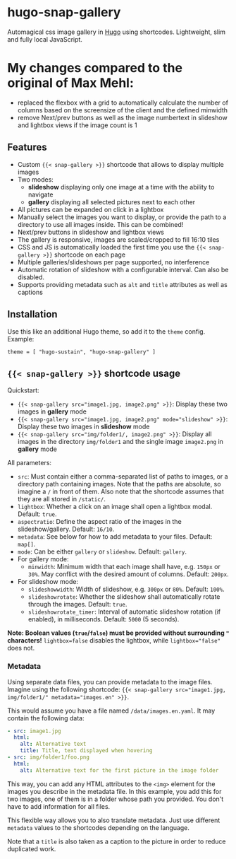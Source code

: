 # hugo-snap-gallery

Automagical css image gallery in [Hugo](https://gohugo.io/) using shortcodes. Lightweight, slim and fully local JavaScript.

# My changes compared to the original of Max Mehl:

- replaced the flexbox with a grid to automatically calculate the number of columns based on the screensize of the client and the defined minwidth
- remove Next/prev buttons as well as the image numbertext in slideshow and lightbox views if the image count is 1

## Features

- Custom `{{< snap-gallery >}}` shortcode that allows to display multiple images
- Two modes:
  - **slideshow** displaying only one image at a time with the ability to navigate
  - **gallery** displaying all selected pictures next to each other
- All pictures can be expanded on click in a lightbox
- Manually select the images you want to display, or provide the path to a directory to use all images inside. This can be combined!
- Next/prev buttons in slideshow and lightbox views
- The gallery is responsive, images are scaled/cropped to fill 16:10 tiles
- CSS and JS is automatically loaded the first time you use the `{{< snap-gallery >}}` shortcode on each page
- Multiple galleries/slideshows per page supported, no interference
- Automatic rotation of slideshow with a configurable interval. Can also be disabled.
- Supports providing metadata such as `alt` and `title` attributes as well as captions


## Installation

Use this like an additional Hugo theme, so add it to the `theme` config. Example:

```
theme = [ "hugo-sustain", "hugo-snap-gallery" ]
```

## `{{< snap-gallery >}}` shortcode usage

Quickstart:

- `{{< snap-gallery src="image1.jpg, image2.png" >}}`: Display these two images in **gallery** mode
- `{{< snap-gallery src="image1.jpg, image2.png" mode="slideshow" >}}`: Display these two images in **slideshow** mode
- `{{< snap-gallery src="img/folder1/, image2.png" >}}`: Display all images in the directory `img/folder1` and the single image `image2.png` in **gallery** mode

All parameters:

- `src`: Must contain either a comma-separated list of paths to images, or a directory path containing images. Note that the paths are absolute, so imagine a `/` in front of them. Also note that the shortcode assumes that they are all stored in `/static/`.
- `lightbox`: Whether a click on an image shall open a lightbox modal. Default: `true`.
- `aspectratio`: Define the aspect ratio of the images in the slideshow/gallery. Default: `16/10`.
- `metadata`: See below for how to add metadata to your files. Default: `map[]`.
- `mode`: Can be either `gallery` or `slideshow`. Default: `gallery`.
- For gallery mode:
  - `minwidth`: Minimum width that each image shall have, e.g. `150px` or `30%`. May conflict with the desired amount of columns. Default: `200px`.
- For slideshow mode:
  - `slideshowwidth`: Width of slideshow, e.g. `300px` or `80%`. Default: `100%`.
  - `slideshowrotate`: Whether the slideshow shall automatically rotate through the images. Default: `true`.
  - `slideshowrotate_timer`: Interval of automatic slideshow rotation (if enabled), in milliseconds. Default: `5000` (5 seconds).

**Note: Boolean values (`true`/`false`) must be provided without surrounding `"` characters!** `lightbox=false` disables the lightbox, while `lightbox="false"` does not.

### Metadata

Using separate data files, you can provide metadata to the image files. Imagine using the following shortcode: `{{< snap-gallery src="image1.jpg, img/folder1/" metadata="images.en" >}}`.

This would assume you have a file named `/data/images.en.yaml`. It may contain the following data:

```yaml
- src: image1.jpg
  html:
    alt: Alternative text
    title: Title, text displayed when hovering
- src: img/folder1/foo.png
  html:
    alt: Alternative text for the first picture in the image folder
```

This way, you can add any HTML attributes to the `<img>` element for the images you describe in the metadata file. In this example, you add this for two images, one of them is in a folder whose path you provided. You don't have to add information for all files.

This flexible way allows you to also translate metadata. Just use different `metadata` values to the shortcodes depending on the language.

Note that a `title` is also taken as a caption to the picture in order to reduce duplicated work.
